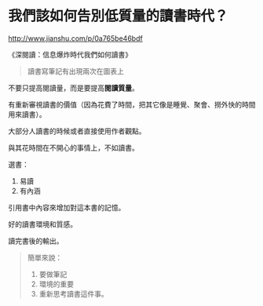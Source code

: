 # 我們該如何告別低質量的讀書時代？

http://www.jianshu.com/p/0a765be46bdf

《深閱讀：信息爆炸時代我們如何讀書》

> 讀書寫筆記有出現兩次在圖表上

不要只提高閱讀量，而是要提高**閱讀質量**。

有重新審視讀書的價值（因為花費了時間，把其它像是睡覺、聚會、撈外快的時間用來讀書）。

大部分人讀書的時候或者直接使用作者觀點。

與其花時間在不開心的事情上，不如讀書。



選書：

1. 易讀
2. 有內涵



引用書中內容來增加對這本書的記憶。

好的讀書環境和質感。

讀完書後的輸出。



> 簡單來說：
>
> 1. 要做筆記
> 2. 環境的重要
> 3. 重新思考讀書這件事。

